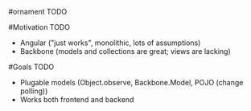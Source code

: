 #ornament
TODO

#Motivation
TODO
* Angular ("just works", monolithic, lots of assumptions)
* Backbone (models and collections are great; views are lacking)

#Goals
TODO
* Plugable models (Object.observe, Backbone.Model, POJO (change polling))
* Works both frontend and backend
